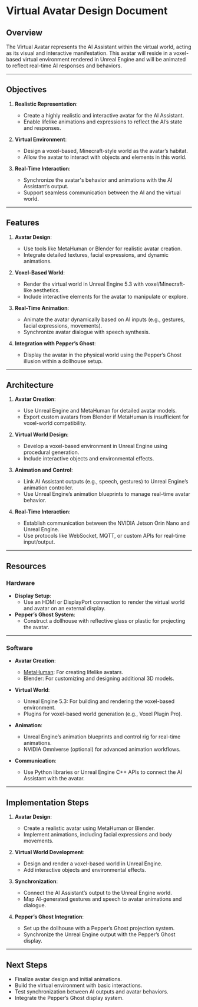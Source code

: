 # **Virtual Avatar Design Document**

## **Overview**

The Virtual Avatar represents the AI Assistant within the virtual world, acting as its visual and interactive manifestation. This avatar will reside in a voxel-based virtual environment rendered in Unreal Engine and will be animated to reflect real-time AI responses and behaviors.

---

## **Objectives**

1. **Realistic Representation**:
   - Create a highly realistic and interactive avatar for the AI Assistant.
   - Enable lifelike animations and expressions to reflect the AI’s state and responses.

2. **Virtual Environment**:
   - Design a voxel-based, Minecraft-style world as the avatar’s habitat.
   - Allow the avatar to interact with objects and elements in this world.

3. **Real-Time Interaction**:
   - Synchronize the avatar's behavior and animations with the AI Assistant’s output.
   - Support seamless communication between the AI and the virtual world.

---

## **Features**

1. **Avatar Design**:
   - Use tools like MetaHuman or Blender for realistic avatar creation.
   - Integrate detailed textures, facial expressions, and dynamic animations.

2. **Voxel-Based World**:
   - Render the virtual world in Unreal Engine 5.3 with voxel/Minecraft-like aesthetics.
   - Include interactive elements for the avatar to manipulate or explore.

3. **Real-Time Animation**:
   - Animate the avatar dynamically based on AI inputs (e.g., gestures, facial expressions, movements).
   - Synchronize avatar dialogue with speech synthesis.

4. **Integration with Pepper’s Ghost**:
   - Display the avatar in the physical world using the Pepper’s Ghost illusion within a dollhouse setup.

---

## **Architecture**

1. **Avatar Creation**:
   - Use Unreal Engine and MetaHuman for detailed avatar models.
   - Export custom avatars from Blender if MetaHuman is insufficient for voxel-world compatibility.

2. **Virtual World Design**:
   - Develop a voxel-based environment in Unreal Engine using procedural generation.
   - Include interactive objects and environmental effects.

3. **Animation and Control**:
   - Link AI Assistant outputs (e.g., speech, gestures) to Unreal Engine’s animation controller.
   - Use Unreal Engine’s animation blueprints to manage real-time avatar behavior.

4. **Real-Time Interaction**:
   - Establish communication between the NVIDIA Jetson Orin Nano and Unreal Engine.
   - Use protocols like WebSocket, MQTT, or custom APIs for real-time input/output.

---

## **Resources**

### **Hardware**
- **Display Setup**:
  - Use an HDMI or DisplayPort connection to render the virtual world and avatar on an external display.
- **Pepper’s Ghost System**:
  - Construct a dollhouse with reflective glass or plastic for projecting the avatar.

---

### **Software**
- **Avatar Creation**:
  - [MetaHuman](https://www.unrealengine.com/metahuman): For creating lifelike avatars.
  - Blender: For customizing and designing additional 3D models.

- **Virtual World**:
  - Unreal Engine 5.3: For building and rendering the voxel-based environment.
  - Plugins for voxel-based world generation (e.g., Voxel Plugin Pro).

- **Animation**:
  - Unreal Engine’s animation blueprints and control rig for real-time animations.
  - NVIDIA Omniverse (optional) for advanced animation workflows.

- **Communication**:
  - Use Python libraries or Unreal Engine C++ APIs to connect the AI Assistant with the avatar.

---

## **Implementation Steps**

1. **Avatar Design**:
   - Create a realistic avatar using MetaHuman or Blender.
   - Implement animations, including facial expressions and body movements.

2. **Virtual World Development**:
   - Design and render a voxel-based world in Unreal Engine.
   - Add interactive objects and environmental effects.

3. **Synchronization**:
   - Connect the AI Assistant’s output to the Unreal Engine world.
   - Map AI-generated gestures and speech to avatar animations and dialogue.

4. **Pepper’s Ghost Integration**:
   - Set up the dollhouse with a Pepper’s Ghost projection system.
   - Synchronize the Unreal Engine output with the Pepper’s Ghost display.

---

## **Next Steps**

- Finalize avatar design and initial animations.
- Build the virtual environment with basic interactions.
- Test synchronization between AI outputs and avatar behaviors.
- Integrate the Pepper’s Ghost display system.
